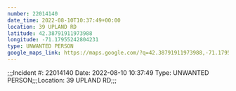 ```yaml
---
number: 22014140
date_time: 2022-08-10T10:37:49+00:00
location: 39 UPLAND RD
latitude: 42.38791911973988
longitude: -71.17955242804231
type: UNWANTED PERSON
google_maps_link: https://maps.google.com/?q=42.38791911973988,-71.17955242804231
---
```


;;;Incident #: 22014140  Date: 2022-08-10 10:37:49   Type: UNWANTED PERSON;;;Location: 39 UPLAND RD;;;
